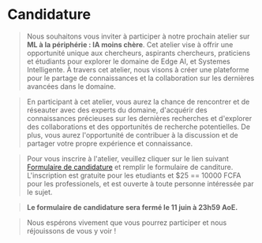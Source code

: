 # Candidature

> Nous souhaitons vous inviter à participer à notre prochain atelier sur **ML à la périphérie : IA moins chère**. Cet atelier vise à offrir une opportunité unique aux chercheurs, aspirants chercheurs, praticiens et étudiants pour explorer le domaine de Edge AI, et Systemes Intelligente. À travers cet atelier, nous visons à créer une plateforme pour le partage de connaissances et la collaboration sur les dernières avancées dans le domaine.

> En participant à cet atelier, vous aurez la chance de rencontrer et de réseauter avec des experts du domaine, d'acquérir des connaissances précieuses sur les dernières recherches et d'explorer des collaborations et des opportunités de recherche potentielles. De plus, vous aurez l'opportunité de contribuer à la discussion et de partager votre propre expérience et connaissance.

> Pour vous inscrire à l'atelier, veuillez cliquer sur le lien suivant [Formulaire de candidature](https://form.jotform.com/230795272585567) et remplir le formulaire de canditure. L'inscription est gratuite pour les etudiants et $25 == 10000 FCFA pour les professionels, et est ouverte à toute personne intéressée par le sujet.

> **Le formulaire de candidature sera fermé le 11 juin à 23h59 AoE.**

> Nous espérons vivement que vous pourrez participer et nous réjouissons de vous y voir !
